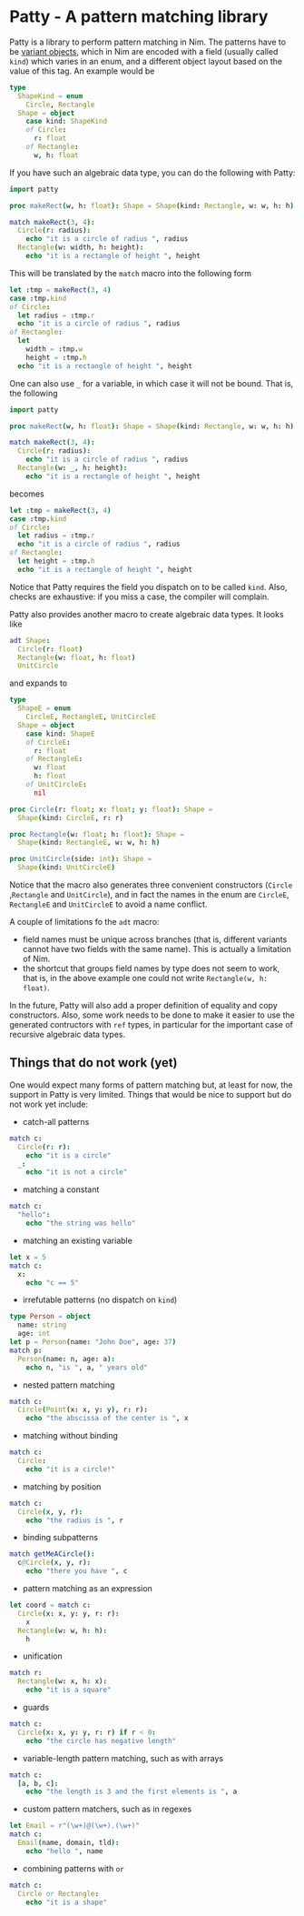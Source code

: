 Patty - A pattern matching library
==================================

Patty is a library to perform pattern matching in Nim. The patterns have to be [variant objects](http://nim-lang.org/docs/manual.html#types-object-variants), which in Nim are encoded with a field (usually called `kind`) which varies in an enum, and a different object layout based on the value of this tag. An example would be

```nim
type
  ShapeKind = enum
    Circle, Rectangle
  Shape = object
    case kind: ShapeKind
    of Circle:
      r: float
    of Rectangle:
      w, h: float
```

If you have such an algebraic data type, you can do the following with Patty:

```nim
import patty

proc makeRect(w, h: float): Shape = Shape(kind: Rectangle, w: w, h: h)

match makeRect(3, 4):
  Circle(r: radius):
    echo "it is a circle of radius ", radius
  Rectangle(w: width, h: height):
    echo "it is a rectangle of height ", height
```

This will be translated by the `match` macro into the following form

```nim
let :tmp = makeRect(3, 4)
case :tmp.kind
of Circle:
  let radius = :tmp.r
  echo "it is a circle of radius ", radius
of Rectangle:
  let
    width = :tmp.w
    height = :tmp.h
  echo "it is a rectangle of height ", height
```

One can also use `_` for a variable, in which case it will not be bound. That is, the following

```nim
import patty

proc makeRect(w, h: float): Shape = Shape(kind: Rectangle, w: w, h: h)

match makeRect(3, 4):
  Circle(r: radius):
    echo "it is a circle of radius ", radius
  Rectangle(w: _, h: height):
    echo "it is a rectangle of height ", height
```

becomes

```nim
let :tmp = makeRect(3, 4)
case :tmp.kind
of Circle:
  let radius = :tmp.r
  echo "it is a circle of radius ", radius
of Rectangle:
  let height = :tmp.h
  echo "it is a rectangle of height ", height
```

Notice that Patty requires the field you dispatch on to be called `kind`. Also, checks are exhaustive: if you miss a case, the compiler will complain.

Patty also provides another macro to create algebraic data types. It looks like

```nim
adt Shape:
  Circle(r: float)
  Rectangle(w: float, h: float)
  UnitCircle
```

and expands to

```nim
type
  ShapeE = enum
    CircleE, RectangleE, UnitCircleE
  Shape = object
    case kind: ShapeE
    of CircleE:
      r: float
    of RectangleE:
      w: float
      h: float
    of UnitCircleE:
      nil

proc Circle(r: float; x: float; y: float): Shape =
  Shape(kind: CircleE, r: r)

proc Rectangle(w: float; h: float): Shape =
  Shape(kind: RectangleE, w: w, h: h)

proc UnitCircle(side: int): Shape =
  Shape(kind: UnitCircleE)
```

Notice that the macro also generates three convenient constructors (`Circle` ,`Rectangle` and `UnitCircle`), and in fact the names in the enum are `CircleE`, `RectangleE` and `UnitCircleE` to avoid a name conflict.

A couple of limitations fo the `adt` macro:

* field names must be unique across branches (that is, different variants cannot have two fields with the same name). This is actually a limitation of Nim.
* the shortcut that groups field names by type does not seem to work, that is, in the above example one could not write `Rectangle(w, h: float)`.

In the future, Patty will also add a proper definition of equality and copy constructors. Also, some work needs to be done to make it easier to use the generated contructors with `ref` types, in particular for the important case of recursive algebraic data types.

Things that do not work (yet)
-----------------------------

One would expect many forms of pattern matching but, at least for now, the support in Patty is very limited. Things that would be nice to support but do not work yet include:

* catch-all patterns

```nim
match c:
  Circle(r: r):
    echo "it is a circle"
  _:
    echo "it is not a circle"
```

* matching a constant

```nim
match c:
  "hello":
    echo "the string was hello"
```

* matching an existing variable

```nim
let x = 5
match c:
  x:
    echo "c == 5"
```

* irrefutable patterns (no dispatch on `kind`)

```nim
type Person = object
  name: string
  age: int
let p = Person(name: "John Doe", age: 37)
match p:
  Person(name: n, age: a):
    echo n, "is ", a, " years old"
```

* nested pattern matching

```nim
match c:
  Circle(Point(x: x, y: y), r: r):
    echo "the abscissa of the center is ", x
```

* matching without binding

```nim
match c:
  Circle:
    echo "it is a circle!"
```

* matching by position

```nim
match c:
  Circle(x, y, r):
    echo "the radius is ", r
```

* binding subpatterns

```nim
match getMeACircle():
  c@Circle(x, y, r):
    echo "there you have ", c
```

* pattern matching as an expression

```nim
let coord = match c:
  Circle(x: x, y: y, r: r):
    x
  Rectangle(w: w, h: h):
    h
```

* unification

```nim
match r:
  Rectangle(w: x, h: x):
    echo "it is a square"
```

* guards

```nim
match c:
  Circle(x: x, y: y, r: r) if r < 0:
    echo "the circle has negative length"
```

* variable-length pattern matching, such as with arrays

```nim
match c:
  [a, b, c]:
    echo "the length is 3 and the first elements is ", a
```

* custom pattern matchers, such as in regexes

```nim
let Email = r"(\w+)@(\w+).(\w+)"
match c:
  Email(name, domain, tld):
    echo "hello ", name
```

* combining patterns with `or`

```nim
match c:
  Circle or Rectangle:
    echo "it is a shape"
```